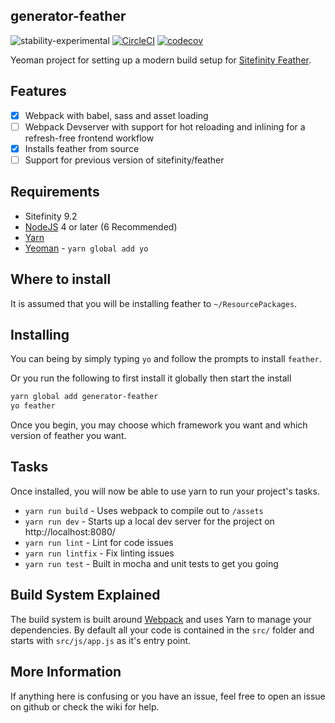 ## generator-feather

![stability-experimental](https://img.shields.io/badge/stability-experimental-orange.svg) [![CircleCI](https://circleci.com/gh/Shard/generator-feather.svg?style=shield&circle-token=:circle-token)](https://circleci.com/gh/Shard/generator-feather) [![codecov](https://codecov.io/gh/Shard/generator-feather/branch/master/graph/badge.svg)](https://codecov.io/gh/Shard/generator-feather)

Yeoman project for setting up a modern build setup for [Sitefinity Feather](http://projectfeather.sitefinity.com/).

## Features

- [X] Webpack with babel, sass and asset loading
- [ ] Webpack Devserver with support for hot reloading and inlining for a refresh-free frontend workflow
- [X] Installs feather from source
- [ ] Support for previous version of sitefinity/feather

## Requirements

- Sitefinity 9.2
- [NodeJS](https://nodejs.org/en/download/current/) 4 or later (6 Recommended)
- [Yarn](https://yarnpkg.com)
- [Yeoman](http://yeoman.io/) - `yarn global add yo`

## Where to install

It is assumed that you will be installing feather to `~/ResourcePackages`.

## Installing

You can being by simply typing `yo` and follow the prompts to install `feather`.

Or you run the following to first install it globally then start the install

```sh
yarn global add generator-feather
yo feather
```

Once you begin, you may choose which framework you want and which version of feather you want.

## Tasks

Once installed, you will now be able to use yarn to run your project's tasks.

- `yarn run build` - Uses webpack to compile out to `/assets`
- `yarn run dev`  - Starts up a local dev server for the project on http://localhost:8080/
- `yarn run lint` - Lint for code issues
- `yarn run lintfix` - Fix linting issues
- `yarn run test` - Built in mocha and unit tests to get you going

## Build System Explained

The build system is built around [Webpack](https://webpack.github.io/) and uses Yarn to manage your dependencies. By default all your code is contained in the `src/` folder and starts with `src/js/app.js` as it's entry point.

## More Information

If anything here is confusing or you have an issue, feel free to open an issue on github or check the wiki for help.
